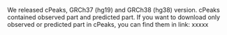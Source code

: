 We released cPeaks, GRCh37 (hg19) and GRCh38 (hg38) version.
cPeaks contained observed part and predicted part. If you want to download only observed or predicted part in cPeaks, you can find them in link: xxxxx



